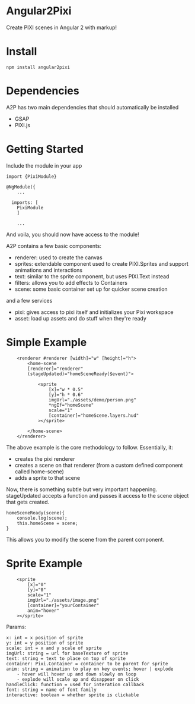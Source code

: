 # Angular2Pixi

Create PIXI scenes in Angular 2 with markup!

# Install

```npm install angular2pixi```

# Dependencies

A2P has two main dependencies that should automatically be installed

- GSAP
- PIXI.js

# Getting Started

Include the module in your app

```
import {PixiModule}

@NgModule({
	...
	
  imports: [
	PixiModule
	]
	
	...

```

And voila, you should now have access to the module!


A2P contains a few basic components:

- renderer: used to create the canvas
- sprites: extendable component used to create PIXI.Sprites and support animations and interactions
- text: similar to the sprite component, but uses PIXI.Text instead
- filters: allows you to add effects to Containers
- scene: some basic container set up for quicker scene creation

and a few services

- pixi: gives access to pixi itself and initializes your Pixi workspace
- asset: load up assets and do stuff when they're ready

# Simple Example

```
	<renderer #renderer [width]="w" [height]="h">
		<home-scene
		[renderer]="renderer"
		(stageUpdated)="homeSceneReady($event)">
			
			<sprite
				[x]="w * 0.5"
				[y]="h * 0.6"
				imgUrl="./assets/demo/person.png"
				*ngIf="homeScene"
				scale="1"
				[container]="homeScene.layers.hud"
			></sprite>
			
		</home-scene>
	</renderer>
```
The above example is the core methodology to follow. Essentially, it:

- creates the pixi renderer
- creates a scene on that renderer (from a custom defined component called home-scene)
- adds a sprite to that scene

Now, there is something subtle but very important happening. stageUpdated accepts a function and passes it access to the scene object that gets created. 

```	
homeSceneReady(scene){
	console.log(scene);
	this.homeScene = scene;
}
```
	
This allows you to modify the scene from the parent component. 

# Sprite Example

```
	<sprite
		[x]="0"
		[y]="0"
		scale="1"
		imgUrl="./assets/image.png"
		[container]="yourContainer"
		anim="hover"
	></sprite>
```

Params:
```
x: int = x position of sprite
y: int = y position of sprite
scale: int = x and y scale of sprite
imgUrl: string = url for baseTexture of sprite
text: string = text to place on top of sprite
container: Pixi.Container = container to be parent for sprite
anim: string = animation to play on key events; hover | explode 
	- hover will hover up and down slowly on loop
	- explode will scale up and disappear on click
handleClick: function = used for interation callback
font: string = name of font family
interactive: boolean = whether sprite is clickable
```
